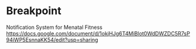# Breakpoint
Notification System for Menatal Fitness
https://docs.google.com/document/d/1okjHJg6T4MiBlot0WdDWZDC5R7sP94iWP5EsnnaKK54/edit?usp=sharing
